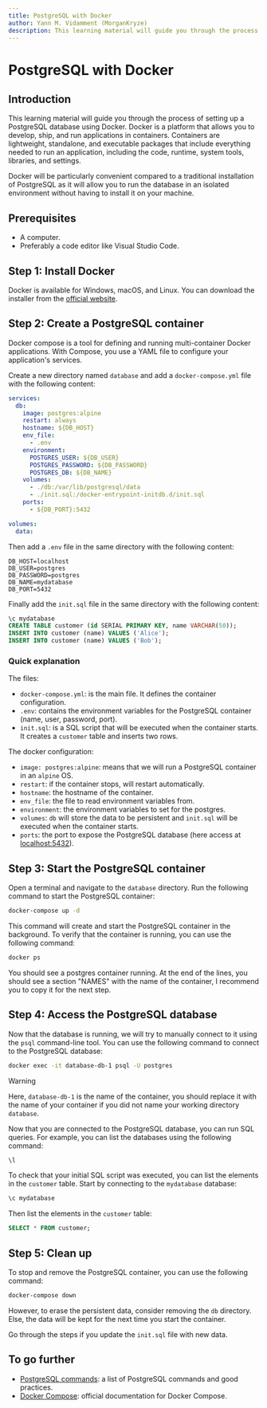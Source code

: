 ```yaml
---
title: PostgreSQL with Docker
author: Yann M. Vidamment (MorganKryze)
description: This learning material will guide you through the process of setting up a PostgreSQL database using Docker.
---
```


# PostgreSQL with Docker

## Introduction

This learning material will guide you through the process of setting up a PostgreSQL database using Docker. Docker is a platform that allows you to develop, ship, and run applications in containers. Containers are lightweight, standalone, and executable packages that include everything needed to run an application, including the code, runtime, system tools, libraries, and settings.

Docker will be particularly convenient compared to a traditional installation of PostgreSQL as it will allow you to run the database in an isolated environment without having to install it on your machine.

## Prerequisites

- A computer.
- Preferably a code editor like Visual Studio Code.

## Step 1: Install Docker

Docker is available for Windows, macOS, and Linux. You can download the installer from the [official website](https://www.docker.com/products/docker-desktop).

## Step 2: Create a PostgreSQL container

Docker compose is a tool for defining and running multi-container Docker applications. With Compose, you use a YAML file to configure your application's services.

Create a new directory named `database` and add a `docker-compose.yml` file with the following content:

```yaml
services:
  db:
    image: postgres:alpine
    restart: always
    hostname: ${DB_HOST}
    env_file:
      - .env
    environment:
      POSTGRES_USER: ${DB_USER}
      POSTGRES_PASSWORD: ${DB_PASSWORD}
      POSTGRES_DB: ${DB_NAME}
    volumes:
      - ./db:/var/lib/postgresql/data
      - ./init.sql:/docker-entrypoint-initdb.d/init.sql
    ports:
      - ${DB_PORT}:5432

volumes:
  data:
```

Then add a `.env` file in the same directory with the following content:

```env
DB_HOST=localhost
DB_USER=postgres
DB_PASSWORD=postgres
DB_NAME=mydatabase
DB_PORT=5432
```

Finally add the `init.sql` file in the same directory with the following content:

```sql
\c mydatabase
CREATE TABLE customer (id SERIAL PRIMARY KEY, name VARCHAR(50));
INSERT INTO customer (name) VALUES ('Alice');
INSERT INTO customer (name) VALUES ('Bob');
```

### Quick explanation

The files:

- `docker-compose.yml`: is the main file. It defines the container configuration.
- `.env`: contains the environment variables for the PostgreSQL container (name, user, password, port).
- `init.sql`: is a SQL script that will be executed when the container starts. It creates a `customer` table and inserts two rows.

The docker configuration:

- `image: postgres:alpine`: means that we will run a PostgreSQL container in an `alpine` OS.
- `restart`: if the container stops, will restart automatically.
- `hostname`: the hostname of the container.
- `env_file`: the file to read environment variables from.
- `environment`: the environment variables to set for the postgres.
- `volumes`: `db` will store the data to be persistent and `init.sql` will be executed when the container starts.
- `ports`: the port to expose the PostgreSQL database (here access at <localhost:5432>).

## Step 3: Start the PostgreSQL container

Open a terminal and navigate to the `database` directory. Run the following command to start the PostgreSQL container:

```bash
docker-compose up -d
```

This command will create and start the PostgreSQL container in the background. To verify that the container is running, you can use the following command:

```bash
docker ps
```

You should see a postgres container running. At the end of the lines, you should see a section "NAMES" with the name of the container, I recommend you to copy it for the next step.

## Step 4: Access the PostgreSQL database

Now that the database is running, we will try to manually connect to it using the `psql` command-line tool. You can use the following command to connect to the PostgreSQL database:

```bash
docker exec -it database-db-1 psql -U postgres
```

> [!WARNING]
> Here, `database-db-1` is the name of the container, you should replace it with the name of your container if you did not name your working directory `database`.

Now that you are connected to the PostgreSQL database, you can run SQL queries. For example, you can list the databases using the following command:

```sql
\l
```

To check that your initial SQL script was executed, you can list the elements in the `customer` table. Start by connecting to the `mydatabase` database:

```sql
\c mydatabase
```

Then list the elements in the `customer` table:

```sql
SELECT * FROM customer;
```

## Step 5: Clean up

To stop and remove the PostgreSQL container, you can use the following command:

```bash
docker-compose down
```

However, to erase the persistent data, consider removing the `db` directory. Else, the data will be kept for the next time you start the container.

Go through the steps if you update the `init.sql` file with new data.

## To go further

- [PostgreSQL commands](https://tomcam.github.io/postgres/): a list of PostgreSQL commands and good practices.
- [Docker Compose](https://docs.docker.com/compose/): official documentation for Docker Compose.
